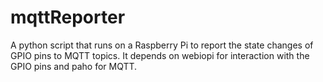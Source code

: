 # mqttReporter
A python script that runs on a Raspberry Pi to report the state changes of GPIO pins to MQTT topics. It depends on webiopi for interaction with the GPIO pins and paho for MQTT.
